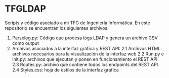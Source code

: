 # TFGLDAP
Scripts y código asociado a mi TFG de Ingeniería Informática.
En este repositorio se encuentran los siguientes archivos:
1. Parselog.py: Código que procesa logs LDAP y genera un archivo CSV como output
2. Archivos asociados a la interfaz gráfica y REST API:
   2.1 Archivos HTML: archivos necesarios para la visualización de la interfaz web
   2.2 Run.py e init.py: archivos que ejecutan y ponen en funcionamiento el REST API
   2.3 Routes.py: archivo que contiene todos los endpoints del REST API
   2.4 Styles.css: hoja de estilos de la interfaz gráfica
